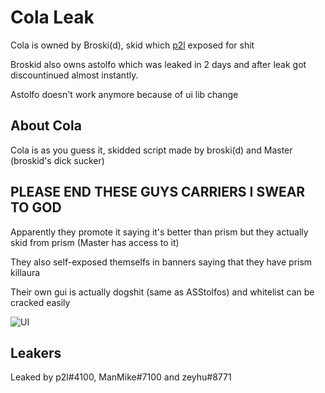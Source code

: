 # Cola Leak

Cola is owned by Broski(d), skid which [p2l](https://www.youtube.com/watch?v=cstrMrYHeQI&ab_channel=pay2lose) exposed for shit

Broskid also owns astolfo which was leaked in 2 days and after leak got discountinued almost instantly.

Astolfo doesn't work anymore because of ui lib change

## About Cola

Cola is as you guess it, skidded script made by broski(d) and Master (broskid's dick sucker) 

## PLEASE END THESE GUYS CARRIERS I SWEAR TO GOD

Apparently they promote it saying it's better than prism but they actually skid from prism (Master has access to it)

They also self-exposed themselfs in banners saying that they have prism killaura

Their own gui is actually dogshit (same as ASStolfos) and whitelist can be cracked easily

![UI](https://user-images.githubusercontent.com/121765166/211205645-dec5b841-c766-4315-8160-ff72616d5ad3.png)

## Leakers

Leaked by p2l#4100, ManMike#7100 and zeyhu#8771
